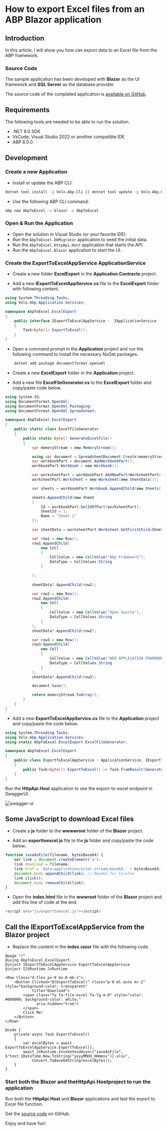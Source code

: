 # How to export Excel files from an ABP Blazor application

## Introduction

In this article, I will show you  how can export data to an Excel file from the ABP framework.

### Source Code

The sample application has been developed with **Blazor** as the UI framework and **SQL Server** as the database provider.

The source code of the completed application is [available on GitHub](https://github.com/bartvanhoey/AbpToExcelRepo).

## Requirements

The following tools are needed to be able to run the solution.

- .NET 8.0 SDK
- VsCode, Visual Studio 2022 or another compatible IDE
- ABP 8.0.0
  
## Development

### Create a new Application

- Install or update the ABP CLI:

```bash
dotnet tool install -g Volo.Abp.Cli || dotnet tool update -g Volo.Abp.Cli
```

- Use the following ABP CLI command:

```bash
abp new AbpToExcel -u blazor -o AbpToExcel
```

### Open & Run the Application

- Open the solution in Visual Studio (or your favorite IDE).
- Run the `AbpToExcel.DbMigrator` application to seed the initial data.
- Run the `AbpToExcel.HttpApi.Host` application that starts the API.
- Run the `AbpToExcel.Blazor` application to start the UI.

### Create the ExportToExcelAppService ApplicationService

- Create a new folder **ExcelExport** in the **Application.Contracts** project.

- Add a new **IExportToExcelAppService.cs** file to the **ExcelExport** folder with following content.

```csharp
using System.Threading.Tasks;
using Volo.Abp.Application.Services;

namespace AbpToExcel.ExcelExport
{
    public interface IExportToExcelAppService :  IApplicationService
    {
        Task<byte[]> ExportToExcel();
    }
}

```

- Open a command prompt in the **Application** project and run the following command to install the necessary NuGet packages.

```bash
    dotnet add package documentformat.openxml
```

- Create a new **ExcelExport** folder in the **Application** project.

- Add a new file **ExcelFileGenerator.cs** to the **ExcelExport** folder and copy/paste code below.

```csharp
using System.IO;
using DocumentFormat.OpenXml;
using DocumentFormat.OpenXml.Packaging;
using DocumentFormat.OpenXml.Spreadsheet;

namespace AbpToExcel.ExcelExport
{
    public static class ExcelFileGenerator
    {
        public static byte[] GenerateExcelFile()
        {
            var memoryStream = new MemoryStream();

            using var document = SpreadsheetDocument.Create(memoryStream, SpreadsheetDocumentType.Workbook);
            var workbookPart = document.AddWorkbookPart();
            workbookPart.Workbook = new Workbook();

            var worksheetPart = workbookPart.AddNewPart<WorksheetPart>();
            worksheetPart.Worksheet = new Worksheet(new SheetData());

            var sheets = workbookPart.Workbook.AppendChild(new Sheets());

            sheets.AppendChild(new Sheet
            {
                Id = workbookPart.GetIdOfPart(worksheetPart),
                SheetId = 1,
                Name = "Sheet 1"
            });

            var sheetData = worksheetPart.Worksheet.GetFirstChild<SheetData>();

            var row1 = new Row();
            row1.AppendChild(
                new Cell
                {
                    CellValue = new CellValue("Abp Framework"),
                    DataType = CellValues.String
                }

            );
            
            sheetData?.AppendChild(row1);

            var row2 = new Row();
            row2.AppendChild(
                new Cell
                {
                    CellValue = new CellValue("Open Source"),
                    DataType = CellValues.String
                }
            );
            sheetData?.AppendChild(row2);

            var row3 = new Row();
            row3.AppendChild(
                new Cell
                {
                    CellValue = new CellValue("WEB APPLICATION FRAMEWORK"),
                    DataType = CellValues.String
                }
            );
            sheetData?.AppendChild(row3);

            document.Save();

            return memoryStream.ToArray();
        }
    }
}
```

- Add a new **ExportToExcelAppService.cs** file to the **Application** project and copy/paste the code below.

```csharp
using System.Threading.Tasks;
using Volo.Abp.Application.Services;
using static AbpToExcel.ExcelExport.ExcelFileGenerator;

namespace AbpToExcel.ExcelExport
{
    public class ExportToExcelAppService : ApplicationService, IExportToExcelAppService
    {
        public Task<byte[]> ExportToExcel() => Task.FromResult(GenerateExcelFile());
    }
}
```

Run the **HttpApi.Host** application to see the export-to-excel endpoint in SwaggerUI.

![swagger-ui](exporttoexcel.jpg)

## Some JavaScript to download Excel files

- Create a **js** folder to the **wwwwroot** folder of the **Blazor** project.

- Add an **exporttoexcel.js** file to the **js** folder and copy/paste the code below.

```javascript
function saveAsFile(filename, bytesBase64) {
    var link = document.createElement('a');
    link.download = filename;
    link.href = 'data:application/octet-stream;base64,' + bytesBase64;
    document.body.appendChild(link); // Needed for Firefox
    link.click();
    document.body.removeChild(link);
}
```

- Open the **index.html** file in the **wwwroot** folder of the **Blazor** project and add this line of code at the end.

```bash
<script src="js/exporttoexcel.js"></script>
```

## Call the IExportToExcelAppService from the Blazor project

- Replace the content in the **index.razor** file with the following code.

```razor
@page "/"
@using AbpToExcel.ExcelExport
@inject IExportToExcelAppService ExportToExcelAppService
@inject IJSRuntime JsRuntime

<Row Class="d-flex px-0 mx-0 mb-1">
    <Button Clicked="@(ExportToExcel)" class="p-0 ml-auto mr-2" style="background-color: transparent"
            title="Download">
        <span class="fa fa-file-excel fa-lg m-0" style="color: #008000; background-color: white;"
              aria-hidden="true">
        </span>
        Click Me!
    </Button>
</Row>

@code {
    private async Task ExportToExcel()
    {
        var excelBytes = await ExportToExcelAppService.ExportToExcel();
        await JsRuntime.InvokeVoidAsync("saveAsFile", $"test_{DateTime.Now.ToString("yyyyMMdd_HHmmss")}.xlsx",
            Convert.ToBase64String(excelBytes));
    }
}
```

### Start both the Blazor and the**HttpApi.Host**project to run the application

Run both the **HttpApi.Host** and **Blazor** applications and test the export to Excel file function.

Get the [source code](https://github.com/bartvanhoey/AbpToExcelRepo.git) on GitHub.

Enjoy and have fun!
